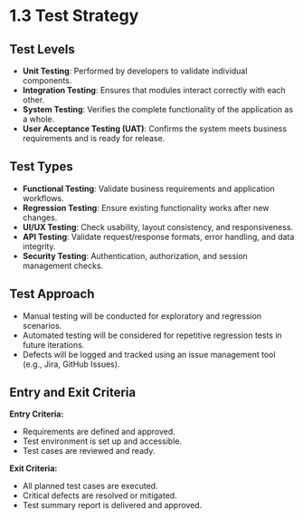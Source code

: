 # 1.3 Test Strategy

## Test Levels
- **Unit Testing**: Performed by developers to validate individual components.  
- **Integration Testing**: Ensures that modules interact correctly with each other.  
- **System Testing**: Verifies the complete functionality of the application as a whole.  
- **User Acceptance Testing (UAT)**: Confirms the system meets business requirements and is ready for release.  

## Test Types
- **Functional Testing**: Validate business requirements and application workflows.  
- **Regression Testing**: Ensure existing functionality works after new changes.  
- **UI/UX Testing**: Check usability, layout consistency, and responsiveness.  
- **API Testing**: Validate request/response formats, error handling, and data integrity.  
- **Security Testing**: Authentication, authorization, and session management checks.  

## Test Approach
- Manual testing will be conducted for exploratory and regression scenarios.  
- Automated testing will be considered for repetitive regression tests in future iterations.  
- Defects will be logged and tracked using an issue management tool (e.g., Jira, GitHub Issues).  

## Entry and Exit Criteria
**Entry Criteria:**  
- Requirements are defined and approved.  
- Test environment is set up and accessible.  
- Test cases are reviewed and ready.  

**Exit Criteria:**  
- All planned test cases are executed.  
- Critical defects are resolved or mitigated.  
- Test summary report is delivered and approved.  
